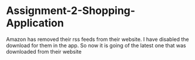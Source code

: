 # Assignment-2-Shopping-Application
Amazon has removed their rss feeds from their website. I have disabled the download for them in the app. So now it is going of the latest one that was downloaded from their website
